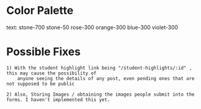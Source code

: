 # Color Palette

text: stone-700
stone-50
rose-300
orange-300
blue-300
violet-300


# Possible Fixes
    1) With the student highlight link being "/student-highlights/:id" , this may cause the possibility of 
        anyone seeing the details of any post, even pending ones that are not supposed to be public

    2) Also, Storing Images / obtaining the images people submit into the forms. I haven't implemented this yet.
